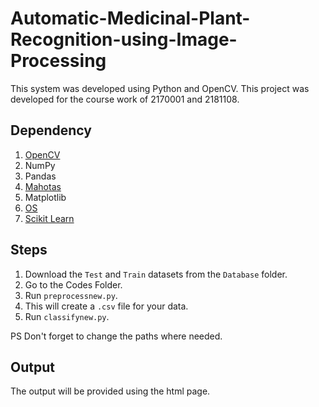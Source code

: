 # Automatic-Medicinal-Plant-Recognition-using-Image-Processing

This system was developed using Python and OpenCV. This project was developed for the course work of 2170001 and 2181108.

## Dependency
1. [OpenCV](https://www.geeksforgeeks.org/set-opencv-anaconda-environment/)
2. NumPy
3. Pandas
4. [Mahotas](https://stackoverflow.com/questions/42786181/how-to-add-package-mahotas-in-anaconda)
5. Matplotlib
6. [OS](https://anaconda.org/jmcmurray/os)
7. [Scikit Learn](https://anaconda.org/anaconda/scikit-learn)

## Steps

1. Download the `Test` and `Train` datasets from the `Database` folder.
2. Go to the Codes Folder. 
3. Run `preprocessnew.py`.
4. This will create a `.csv` file for your data.
5. Run `classifynew.py`.

PS Don't forget to change the paths where needed.

## Output
The output will be provided using the html page.
